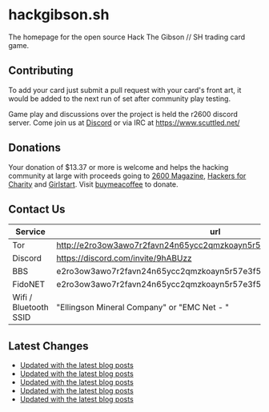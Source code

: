 # hackgibson.sh
The homepage for the open source Hack The Gibson // SH trading card game.


## Contributing

To add your card just submit a pull request with your card's front art, it would be added to the next run of set after community play testing.

Game play and discussions over the project is held the r2600 discord server. Come join us at [Discord](https://discord.com/invite/9hABUzz) or via IRC at https://www.scuttled.net/


## Donations

Your donation of $13.37 or more is welcome and helps the hacking community at large with proceeds going to [2600 Magazine](https://2600.com/), [Hackers for Charity](https://hackersforcharity.org) and [Girlstart](https://girlstart.org).  Visit [buymeacoffee](https://www.buymeacoffee.com/hackgibson.sh) to donate.


## Contact Us

Service | url
-|-
Tor | http://e2ro3ow3awo7r2favn24n65ycc2qmzkoayn5r57e3f56nvjwdcgg32ad.onion
Discord | https://discord.com/invite/9hABUzz
BBS | e2ro3ow3awo7r2favn24n65ycc2qmzkoayn5r57e3f56nvjwdcgg32ad.onion:23
FidoNET | e2ro3ow3awo7r2favn24n65ycc2qmzkoayn5r57e3f56nvjwdcgg32ad.onion:24554
Wifi / Bluetooth SSID | "Ellingson Mineral Company" or "EMC Net - <fidonet address>"

## Latest Changes
<!-- BLOG-POST-LIST:START -->
- [Updated with the latest blog posts](https://github.com/DFW2600/hackgibson.sh/commit/e0fb5835ff5c62c8fbf9dca3b76cd0605c2b0d4b)
- [Updated with the latest blog posts](https://github.com/DFW2600/hackgibson.sh/commit/942230a6d9652a291224207fcf625922e2a1c7c1)
- [Updated with the latest blog posts](https://github.com/DFW2600/hackgibson.sh/commit/f92ebf4b5fc406a098df08c22731aa3533a02a6f)
- [Updated with the latest blog posts](https://github.com/DFW2600/hackgibson.sh/commit/bd5ab96b3b8f88e78d7bb0ae5e3791dcfe22673b)
- [Updated with the latest blog posts](https://github.com/DFW2600/hackgibson.sh/commit/9b52aa80f3a91f93921e92f223d01f5510952814)
<!-- BLOG-POST-LIST:END -->
